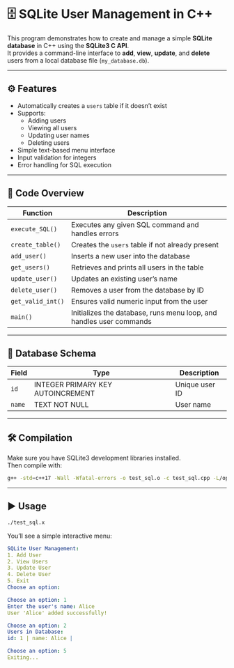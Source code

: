 # 🗄️ SQLite User Management in C++

This program demonstrates how to create and manage a simple **SQLite database** in C++ using the **SQLite3 C API**.  
It provides a command-line interface to **add**, **view**, **update**, and **delete** users from a local database file (`my_database.db`).

---

## ⚙️ Features

- Automatically creates a `users` table if it doesn’t exist  
- Supports:
  - Adding users  
  - Viewing all users  
  - Updating user names  
  - Deleting users  
- Simple text-based menu interface  
- Input validation for integers  
- Error handling for SQL execution  

---

## 🧩 Code Overview

| Function | Description |
|-----------|--------------|
| `execute_SQL()` | Executes any given SQL command and handles errors |
| `create_table()` | Creates the `users` table if not already present |
| `add_user()` | Inserts a new user into the database |
| `get_users()` | Retrieves and prints all users in the table |
| `update_user()` | Updates an existing user’s name |
| `delete_user()` | Removes a user from the database by ID |
| `get_valid_int()` | Ensures valid numeric input from the user |
| `main()` | Initializes the database, runs menu loop, and handles user commands |

---

## 🧠 Database Schema

| Field | Type | Description |
|--------|------|-------------|
| `id` | INTEGER PRIMARY KEY AUTOINCREMENT | Unique user ID |
| `name` | TEXT NOT NULL | User name |

---

## 🛠️ Compilation

Make sure you have SQLite3 development libraries installed.  
Then compile with:

```bash
g++ -std=c++17 -Wall -Wfatal-errors -o test_sql.o -c test_sql.cpp -L/opt/homebrew/lib -lsqlite3
```

---

## ▶️ Usage

```bash
./test_sql.x
```

You’ll see a simple interactive menu:
```yaml
SQLite User Management:
1. Add User
2. View Users
3. Update User
4. Delete User
5. Exit
Choose an option:
```

```yaml
Choose an option: 1
Enter the user's name: Alice
User 'Alice' added successfully!

Choose an option: 2
Users in Database:
id: 1 | name: Alice |

Choose an option: 5 
Exiting...
```
